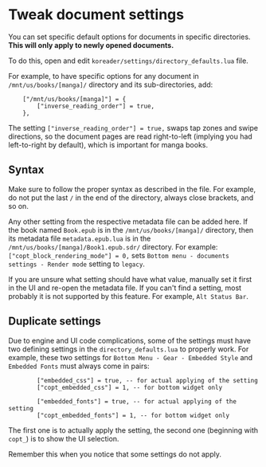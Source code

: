# Tweak document settings
You can set specific default options for documents in specific directories.
**This will only apply to newly opened documents.**

To do this, open and edit `koreader/settings/directory_defaults.lua` file.

For example, to have specific options for any document in `/mnt/us/books/[manga]/` directory and its sub-directories, add:
```
    ["/mnt/us/books/[manga]"] = {
        ["inverse_reading_order"] = true,
    },
``` 
The setting `["inverse_reading_order"] = true,` swaps tap zones and swipe directions, so the document pages are read right-to-left (implying you had left-to-right by default), which is important for manga books.

## Syntax
Make sure to follow the proper syntax as described in the file. For example, do not put the last `/` in the end of the directory, always close brackets, and so on.

Any other setting from the respective metadata file can be added here. If the book named `Book.epub` is in the `/mnt/us/books/[manga]/` directory, then its metadata file `metadata.epub.lua` is in the `/mnt/us/books/[manga]/Book1.epub.sdr/` directory. 
For example:
`["copt_block_rendering_mode"] = 0,` sets `Bottom menu - documents settings - Render mode` setting to `legacy`.

If you are unsure what setting should have what value, manually set it first in the UI and re-open the metadata file.
If you can't find a setting, most probably it is not supported by this feature. For example, `Alt Status Bar`.

## Duplicate settings
Due to engine and UI code complications, some of the settings must have two defining settings in the `directory_defaults.lua` to properly work.
For example, these two settings for `Bottom Menu - Gear - Embedded Style` and `Embedded Fonts` must always come in pairs:
```
        ["embedded_css"] = true, -- for actual applying of the setting 
        ["copt_embedded_css"] = 1, -- for bottom widget only

        ["embedded_fonts"] = true, -- for actual applying of the setting         
        ["copt_embedded_fonts"] = 1, -- for bottom widget only
```
The first one is to actually apply the setting, the second one (beginning with `copt_`) is to show the UI selection.

Remember this when you notice that some settings do not apply.
